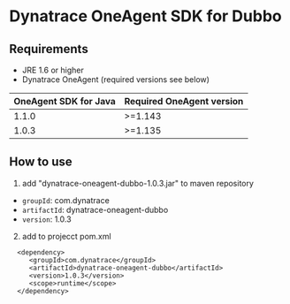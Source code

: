 # Dynatrace OneAgent SDK for Dubbo

## Requirements

- JRE 1.6 or higher
- Dynatrace OneAgent (required versions see below)

|OneAgent SDK for Java|Required OneAgent version|
|:------|:--------|
|1.1.0  |>=1.143  |
|1.0.3  |>=1.135  |

## How to use 

1. add "dynatrace-oneagent-dubbo-1.0.3.jar" to maven repository

- `groupId`: com.dynatrace
- `artifactId`: dynatrace-oneagent-dubbo
- `version`: 1.0.3


2. add to projecct pom.xml
```
  <dependency>
     <groupId>com.dynatrace</groupId>
     <artifactId>dynatrace-oneagent-dubbo</artifactId>
     <version>1.0.3</version>
     <scope>runtime</scope>
  </dependency>
```
